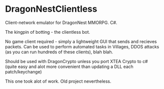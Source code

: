 # DragonNestClientless
Client-network emulator for DragonNest MMORPG. C#.

The kingpin of botting - the clientless bot. 

No game client required - simply a lightweight GUI that sends and recieves packets. Can be used to perform automated tasks in Villages, DDOS attacks (as you can run hundreds of these clients), blah blah.

Should be used with DragonCrypto unless you port XTEA Crypto to c# (quite easy and alot more convenient than updating a DLL each patch/keychange)

This one took alot of work. Old project nevertheless.

